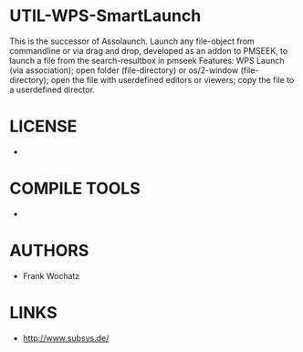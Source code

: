 UTIL-WPS-SmartLaunch
====================

This is the successor of Assolaunch. Launch any file-object from commandline or via drag and drop, developed as an addon to PMSEEK, to launch a file from the search-resultbox in pmseek Features: WPS Launch (via association); open folder (file-directory) or os/2-window (file-directory); open the file with userdefined editors or viewers; copy the file to a userdefined director.


LICENSE
===============
* 

COMPILE TOOLS
===============
* 

AUTHORS
===============
* Frank Wochatz

LINKS
===============
* http://www.subsys.de/
